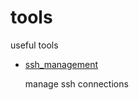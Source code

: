 # tools
useful tools

* [ssh_management](https://github.com/Pepe-Lu/tools/tree/master/ssh_management)

    manage ssh connections

